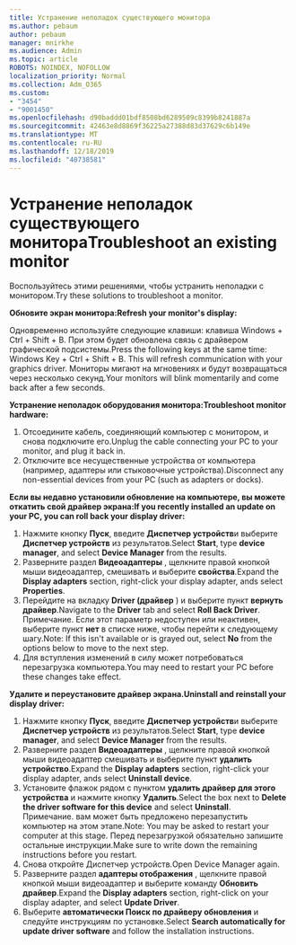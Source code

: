 ```yaml
---
title: Устранение неполадок существующего монитора
ms.author: pebaum
author: pebaum
manager: mnirkhe
ms.audience: Admin
ms.topic: article
ROBOTS: NOINDEX, NOFOLLOW
localization_priority: Normal
ms.collection: Adm_O365
ms.custom:
- "3454"
- "9001450"
ms.openlocfilehash: d90baddd01bdf8508bd6289509c8399b8241887a
ms.sourcegitcommit: 42463e8d8869f36225a27388d83d37629c6b149e
ms.translationtype: MT
ms.contentlocale: ru-RU
ms.lasthandoff: 12/18/2019
ms.locfileid: "40738581"
---
```

# <a name="troubleshoot-an-existing-monitor"></a><span data-ttu-id="dc7ba-102">Устранение неполадок существующего монитора</span><span class="sxs-lookup"><span data-stu-id="dc7ba-102">Troubleshoot an existing monitor</span></span>

<span data-ttu-id="dc7ba-103">Воспользуйтесь этими решениями, чтобы устранить неполадки с монитором.</span><span class="sxs-lookup"><span data-stu-id="dc7ba-103">Try these solutions to troubleshoot a monitor.</span></span> 

<span data-ttu-id="dc7ba-104">**Обновите экран монитора:**</span><span class="sxs-lookup"><span data-stu-id="dc7ba-104">**Refresh your monitor's display:**</span></span>

<span data-ttu-id="dc7ba-105">Одновременно используйте следующие клавиши: клавиша Windows + Ctrl + Shift + B. При этом будет обновлена связь с драйвером графической подсистемы.</span><span class="sxs-lookup"><span data-stu-id="dc7ba-105">Press the following keys at the same time: Windows Key  + Ctrl + Shift + B. This will refresh communication with your graphics driver.</span></span> <span data-ttu-id="dc7ba-106">Мониторы мигают на мгновениях и будут возвращаться через несколько секунд.</span><span class="sxs-lookup"><span data-stu-id="dc7ba-106">Your monitors will blink momentarily and come back after a few seconds.</span></span>

<span data-ttu-id="dc7ba-107">**Устранение неполадок оборудования монитора:**</span><span class="sxs-lookup"><span data-stu-id="dc7ba-107">**Troubleshoot monitor hardware:**</span></span>

1. <span data-ttu-id="dc7ba-108">Отсоедините кабель, соединяющий компьютер с монитором, и снова подключите его.</span><span class="sxs-lookup"><span data-stu-id="dc7ba-108">Unplug the cable connecting your PC to your monitor, and plug it back in.</span></span>
2. <span data-ttu-id="dc7ba-109">Отключите все несущественные устройства от компьютера (например, адаптеры или стыковочные устройства).</span><span class="sxs-lookup"><span data-stu-id="dc7ba-109">Disconnect any non-essential devices from your PC (such as adapters or docks).</span></span>

<span data-ttu-id="dc7ba-110">**Если вы недавно установили обновление на компьютере, вы можете откатить свой драйвер экрана:**</span><span class="sxs-lookup"><span data-stu-id="dc7ba-110">**If you recently installed an update on your PC, you can roll back your display driver:**</span></span>

1. <span data-ttu-id="dc7ba-111">Нажмите кнопку **Пуск**, введите **Диспетчер устройств**и выберите **Диспетчер устройств** из результатов.</span><span class="sxs-lookup"><span data-stu-id="dc7ba-111">Select **Start**, type **device manager**, and select **Device Manager** from the results.</span></span>
2. <span data-ttu-id="dc7ba-112">Разверните раздел **Видеоадаптеры** , щелкните правой кнопкой мыши видеоадаптер, смешивать и выберите **свойства**.</span><span class="sxs-lookup"><span data-stu-id="dc7ba-112">Expand the **Display adapters** section, right-click your display adapter, ands select **Properties**.</span></span>
3. <span data-ttu-id="dc7ba-113">Перейдите на вкладку **Driver (драйвер** ) и выберите пункт **вернуть драйвер**.</span><span class="sxs-lookup"><span data-stu-id="dc7ba-113">Navigate to the **Driver** tab and select **Roll Back Driver**.</span></span> <br>
<span data-ttu-id="dc7ba-114">Примечание. Если этот параметр недоступен или неактивен, выберите пункт **нет** в списке ниже, чтобы перейти к следующему шагу.</span><span class="sxs-lookup"><span data-stu-id="dc7ba-114">Note: If this isn't available or is grayed out, select **No** from the options below to move to the next step.</span></span>
4. <span data-ttu-id="dc7ba-115">Для вступления изменений в силу может потребоваться перезагрузка компьютера.</span><span class="sxs-lookup"><span data-stu-id="dc7ba-115">You may need to restart your PC before these changes take effect.</span></span>

<span data-ttu-id="dc7ba-116">**Удалите и переустановите драйвер экрана.**</span><span class="sxs-lookup"><span data-stu-id="dc7ba-116">**Uninstall and reinstall your display driver:**</span></span>

1. <span data-ttu-id="dc7ba-117">Нажмите кнопку **Пуск**, введите **Диспетчер устройств**и выберите **Диспетчер устройств** из результатов.</span><span class="sxs-lookup"><span data-stu-id="dc7ba-117">Select **Start**, type **device manager**, and select **Device Manager** from the results.</span></span>
2. <span data-ttu-id="dc7ba-118">Разверните раздел **Видеоадаптеры** , щелкните правой кнопкой мыши видеоадаптер смешивать и выберите пункт **удалить устройство**.</span><span class="sxs-lookup"><span data-stu-id="dc7ba-118">Expand the **Display adapters** section, right-click your display adapter, ands select **Uninstall device**.</span></span> 
3. <span data-ttu-id="dc7ba-119">Установите флажок рядом с пунктом **удалить драйвер для этого устройства** и нажмите кнопку **Удалить**.</span><span class="sxs-lookup"><span data-stu-id="dc7ba-119">Select the box next to **Delete the driver software for this device** and select **Uninstall**.</span></span><br>
<span data-ttu-id="dc7ba-120">Примечание. вам может быть предложено перезапустить компьютер на этом этапе.</span><span class="sxs-lookup"><span data-stu-id="dc7ba-120">Note: You may be asked to restart your computer at this stage.</span></span> <span data-ttu-id="dc7ba-121">Перед перезагрузкой обязательно запишите остальные инструкции.</span><span class="sxs-lookup"><span data-stu-id="dc7ba-121">Make sure to write down the remaining instructions before you restart.</span></span>
4. <span data-ttu-id="dc7ba-122">Снова откройте Диспетчер устройств.</span><span class="sxs-lookup"><span data-stu-id="dc7ba-122">Open Device Manager again.</span></span>
5. <span data-ttu-id="dc7ba-123">Разверните раздел **адаптеры отображения** , щелкните правой кнопкой мыши видеоадаптер и выберите команду **Обновить драйвер**.</span><span class="sxs-lookup"><span data-stu-id="dc7ba-123">Expand the **Display adapters** section, right-click on your display adapter, and select **Update Driver**.</span></span>
6. <span data-ttu-id="dc7ba-124">Выберите **автоматически Поиск по драйверу обновления** и следуйте инструкциям по установке.</span><span class="sxs-lookup"><span data-stu-id="dc7ba-124">Select **Search automatically for update driver software** and follow the installation instructions.</span></span>